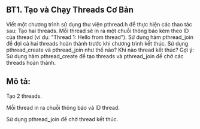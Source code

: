 ## BT1. Tạo và Chạy Threads Cơ Bản
Viết một chương trình sử dụng thư viện pthread.h để thực hiện các thao tác sau:
Tạo hai threads. Mỗi thread sẽ in ra một chuỗi thông báo kèm theo ID của thread (ví dụ: "Thread 1: Hello from thread").
Sử dụng hàm pthread_join để đợi cả hai threads hoàn thành trước khi chương trình kết thúc.
Sử dụng pthread_create và pthread_join như thế nào? Khi nào thread kết thúc?
Gợi ý: Sử dụng hàm pthread_create để tạo threads và pthread_join để chờ các threads hoàn thành.
## Mô tả:
Tạo 2 threads.

Mỗi thread in ra chuỗi thông báo và ID thread.

Sử dụng pthread_join để chờ thread kết thúc.